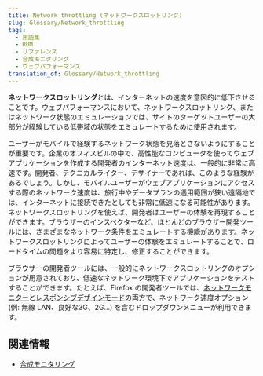 ```yaml
---
title: Network throttling (ネットワークスロットリング)
slug: Glossary/Network_throttling
tags:
  - 用語集
  - RUM
  - リファレンス
  - 合成モニタリング
  - ウェブパフォーマンス
translation_of: Glossary/Network_throttling
---
```

**ネットワークスロットリング**とは、インターネットの速度を意図的に低下させることです。ウェブパフォーマンスにおいて、ネットワークスロットリング、またはネットワーク状態のエミュレーションでは、サイトのターゲットユーザーの大部分が経験している低帯域の状態をエミュレートするために使用されます。

ユーザーがモバイルで経験するネットワーク状態を見落とさないようにすることが重要です。企業のオフィスビルの中で、高性能なコンピュータを使ってウェブアプリケーションを作成する開発者のインターネット速度は、一般的に非常に高速です。開発者、テクニカルライター、デザイナーであれば、このような経験があるでしょう。しかし、モバイルユーザーがウェブアプリケーションにアクセスする際のネットワーク速度は、旅行中やデータプランの適用範囲が狭い遠隔地では、インターネットに接続できたとしても非常に低速になる可能性があります。ネットワークスロットリングを使えば、開発者はユーザーの体験を再現することができます。ブラウザーのインスペクターなど、ほとんどのブラウザー開発ツールには、さまざまなネットワーク条件をエミュレートする機能があります。ネットワークスロットリングによってユーザーの体験をエミュレートすることで、ロードタイムの問題をより容易に特定し、修正することができます。

ブラウザーの開発者ツールには、一般的にネットワークスロットリングのオプションが用意されており、低速なネットワーク環境下でアプリケーションをテストすることができます。たとえば、Firefox の開発者ツールでは、[ネットワークモニター](/ja/docs/Tools/Network_Monitor)と[レスポンシブデザインモード](/ja/docs/Tools/Responsive_Design_Mode)の両方で、ネットワーク速度オプション (例: 無線 LAN、良好な3G、2G...) を含むドロップダウンメニューが利用できます。

## 関連情報

- [合成モニタリング](/ja/docs/Glossary/Synthetic_monitoring)
